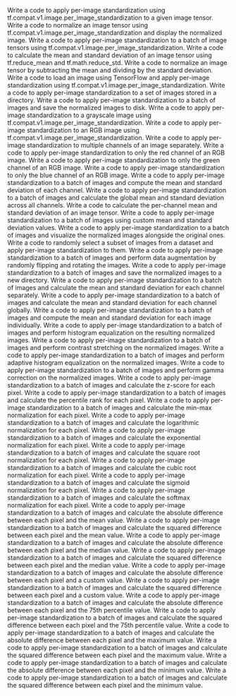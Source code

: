 Write a code to apply per-image standardization using tf.compat.v1.image.per_image_standardization to a given image tensor.
Write a code to normalize an image tensor using tf.compat.v1.image.per_image_standardization and display the normalized image.
Write a code to apply per-image standardization to a batch of image tensors using tf.compat.v1.image.per_image_standardization.
Write a code to calculate the mean and standard deviation of an image tensor using tf.reduce_mean and tf.math.reduce_std.
Write a code to normalize an image tensor by subtracting the mean and dividing by the standard deviation.
Write a code to load an image using TensorFlow and apply per-image standardization using tf.compat.v1.image.per_image_standardization.
Write a code to apply per-image standardization to a set of images stored in a directory.
Write a code to apply per-image standardization to a batch of images and save the normalized images to disk.
Write a code to apply per-image standardization to a grayscale image using tf.compat.v1.image.per_image_standardization.
Write a code to apply per-image standardization to an RGB image using tf.compat.v1.image.per_image_standardization.
Write a code to apply per-image standardization to multiple channels of an image separately.
Write a code to apply per-image standardization to only the red channel of an RGB image.
Write a code to apply per-image standardization to only the green channel of an RGB image.
Write a code to apply per-image standardization to only the blue channel of an RGB image.
Write a code to apply per-image standardization to a batch of images and compute the mean and standard deviation of each channel.
Write a code to apply per-image standardization to a batch of images and calculate the global mean and standard deviation across all channels.
Write a code to calculate the per-channel mean and standard deviation of an image tensor.
Write a code to apply per-image standardization to a batch of images using custom mean and standard deviation values.
Write a code to apply per-image standardization to a batch of images and visualize the normalized images alongside the original ones.
Write a code to randomly select a subset of images from a dataset and apply per-image standardization to them.
Write a code to apply per-image standardization to a batch of images and perform data augmentation by randomly flipping and rotating the images.
Write a code to apply per-image standardization to a batch of images and save the normalized images to a new directory.
Write a code to apply per-image standardization to a batch of images and calculate the mean and standard deviation for each channel separately.
Write a code to apply per-image standardization to a batch of images and calculate the mean and standard deviation for each channel globally.
Write a code to apply per-image standardization to a batch of images and compute the mean and standard deviation for each image individually.
Write a code to apply per-image standardization to a batch of images and perform histogram equalization on the resulting normalized images.
Write a code to apply per-image standardization to a batch of images and perform contrast stretching on the normalized images.
Write a code to apply per-image standardization to a batch of images and perform adaptive histogram equalization on the normalized images.
Write a code to apply per-image standardization to a batch of images and perform gamma correction on the normalized images.
Write a code to apply per-image standardization to a batch of images and calculate the z-score for each pixel.
Write a code to apply per-image standardization to a batch of images and calculate the percentile rank for each pixel.
Write a code to apply per-image standardization to a batch of images and calculate the min-max normalization for each pixel.
Write a code to apply per-image standardization to a batch of images and calculate the logarithmic normalization for each pixel.
Write a code to apply per-image standardization to a batch of images and calculate the exponential normalization for each pixel.
Write a code to apply per-image standardization to a batch of images and calculate the square root normalization for each pixel.
Write a code to apply per-image standardization to a batch of images and calculate the cubic root normalization for each pixel.
Write a code to apply per-image standardization to a batch of images and calculate the sigmoid normalization for each pixel.
Write a code to apply per-image standardization to a batch of images and calculate the softmax normalization for each pixel.
Write a code to apply per-image standardization to a batch of images and calculate the absolute difference between each pixel and the mean value.
Write a code to apply per-image standardization to a batch of images and calculate the squared difference between each pixel and the mean value.
Write a code to apply per-image standardization to a batch of images and calculate the absolute difference between each pixel and the median value.
Write a code to apply per-image standardization to a batch of images and calculate the squared difference between each pixel and the median value.
Write a code to apply per-image standardization to a batch of images and calculate the absolute difference between each pixel and a custom value.
Write a code to apply per-image standardization to a batch of images and calculate the squared difference between each pixel and a custom value.
Write a code to apply per-image standardization to a batch of images and calculate the absolute difference between each pixel and the 75th percentile value.
Write a code to apply per-image standardization to a batch of images and calculate the squared difference between each pixel and the 75th percentile value.
Write a code to apply per-image standardization to a batch of images and calculate the absolute difference between each pixel and the maximum value.
Write a code to apply per-image standardization to a batch of images and calculate the squared difference between each pixel and the maximum value.
Write a code to apply per-image standardization to a batch of images and calculate the absolute difference between each pixel and the minimum value.
Write a code to apply per-image standardization to a batch of images and calculate the squared difference between each pixel and the minimum value.